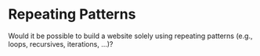 # Repeating Patterns
Would it be possible to build a website solely using repeating patterns (e.g., loops, recursives, iterations, ...)?
